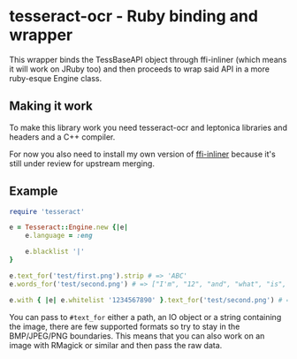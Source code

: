 tesseract-ocr - Ruby binding and wrapper
========================================
This wrapper binds the TessBaseAPI object through ffi-inliner (which means it will work on JRuby too)
and then proceeds to wrap said API in a more ruby-esque Engine class.

Making it work
--------------
To make this library work you need tesseract-ocr and leptonica libraries and headers and a C++ compiler.

For now you also need to install my own version of [ffi-inliner](https://github.com/meh/ffi-inliner)
because it's still under review for upstream merging.

Example
-------

```ruby
require 'tesseract'

e = Tesseract::Engine.new {|e|
	e.language = :eng

	e.blacklist '|'
}

e.text_for('test/first.png').strip # => 'ABC'
e.words_for('test/second.png') # => ["I'm", "12", "and", "what", "is", "this.", "INSTALL", "GENTOO", "OH", "HAI", "1234"]

e.with { |e| e.whitelist '1234567890' }.text_for('test/second.png') # => "11111 12 3116 1111113115111151\n11157411 6511700\n014 11141 1234\n\n"
```

You can pass to `#text_for` either a path, an IO object or a string containing the image,
there are few supported formats so try to stay in the BMP/JPEG/PNG boundaries. This means
that you can also work on an image with RMagick or similar and then pass the raw data.
